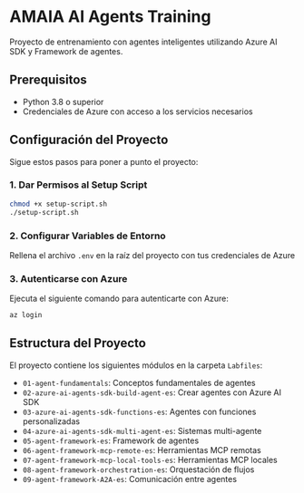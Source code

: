 # AMAIA AI Agents Training

Proyecto de entrenamiento con agentes inteligentes utilizando Azure AI SDK y Framework de agentes.

## Prerequisitos

- Python 3.8 o superior
- Credenciales de Azure con acceso a los servicios necesarios

## Configuración del Proyecto

Sigue estos pasos para poner a punto el proyecto:

### 1. Dar Permisos al Setup Script

```bash
chmod +x setup-script.sh
./setup-script.sh
```

### 2. Configurar Variables de Entorno

Rellena el archivo `.env` en la raíz del proyecto con tus credenciales de Azure

### 3. Autenticarse con Azure

Ejecuta el siguiente comando para autenticarte con Azure:

```bash
az login
```

## Estructura del Proyecto

El proyecto contiene los siguientes módulos en la carpeta `Labfiles`:

- `01-agent-fundamentals`: Conceptos fundamentales de agentes
- `02-azure-ai-agents-sdk-build-agent-es`: Crear agentes con Azure AI SDK
- `03-azure-ai-agents-sdk-functions-es`: Agentes con funciones personalizadas
- `04-azure-ai-agents-sdk-multi-agent-es`: Sistemas multi-agente
- `05-agent-framework-es`: Framework de agentes
- `06-agent-framework-mcp-remote-es`: Herramientas MCP remotas
- `07-agent-framework-mcp-local-tools-es`: Herramientas MCP locales
- `08-agent-framework-orchestration-es`: Orquestación de flujos
- `09-agent-framework-A2A-es`: Comunicación entre agentes

